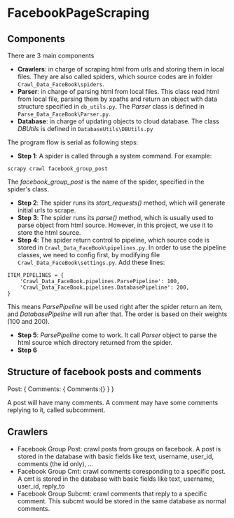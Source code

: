 # FacebookPageScraping

## Components

There are 3 main components
- **Crawlers**: in charge of scraping html from urls and storing them in local files. They are also called spiders, which source codes are in folder `Crawl_Data_FaceBook\spiders`.
- **Parser**: in charge of parsing html from local files. This class read html from local file, parsing them by xpaths and return an object with data structure specified in `db_utils.py`. The *Parser* class is defined in `Parse_Data_FaceBook\Parser.py`.
- **Database**: in charge of updating objects to cloud database. The class *DBUtils* is defined in `DatabaseUtils\DBUtils.py`

The program flow is serial as following steps:
- **Step 1**: A spider is called through a system command. For example: 
```
scrapy crawl facebook_group_post
```
The *facebook_group_post* is the name of the spider, specified in the spider's class. 
- **Step 2**: The spider runs its *start_requests()* method, which will generate initial urls to scrape.
- **Step 3**: The spider runs its *parse()* method, which is usually used to parse object from html source. However, in this project, we use it to store the html source.
- **Step 4**: The spider return control to pipeline, which source code is stored in `Crawl_Data_FaceBook\pipelines.py`. In order to use the pipeline classes, we need to config first, by modifying file `Crawl_Data_FaceBook\settings.py`. Add these lines:
```
ITEM_PIPELINES = {
    'Crawl_Data_FaceBook.pipelines.ParsePipeline': 100,
    'Crawl_Data_FaceBook.pipelines.DatabasePipeline': 200,
}
```
This means *ParsePipeline* will be used right after the spider return an item, and *DatabasePipeline* will run after that. The order is based on their weights (100 and 200).
- **Step 5**: *ParsePipeline* come to work. It call *Parser* object to parse the html source which directory returned from the spider.
- **Step 6**

## Structure of facebook posts and comments

Post: {
    Comments: {
        Comments:{}
    }
}

A post will have many comments. A comment may have some comments replying to it, called subcomment. 

## Crawlers

- Facebook Group Post: crawl posts from groups on facebook. A post is stored in the database with basic fields like text, username, user_id, comments (the id only), ...
- Facebook Group Cmt: crawl comments coresponding to a specific post. A cmt is stored in the database with basic fields like text, username, user_id, reply_to
- Facebook Group Subcmt: crawl comments that reply to a specific comment. This subcmt would be stored in the same database as normal comments.